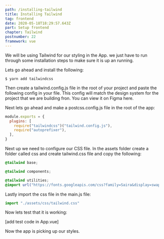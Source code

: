 ```yaml
---
path: /installing-tailwind
title: Installing Tailwind
tag: frontend
date: 2020-05-18T18:29:57.643Z
part: Setup frontend
chapter: Tailwind
postnumber: 22
framework: vue
---
```


We will be using Tailwind for our styling in the App. we just have to run through some installation steps to make sure it is up an running.

Lets go ahead and install the following:

```
$ yarn add tailwindcss
```

Then create a tailwind.config.js file in the root of your project and paste the following config in your file. This config will match the design system for the project that we are building fron. You can view it on Figma here.

Next lets go ahead and make a postcss.config.js file in the root of the app:

```javascript
module.exports = {
  plugins: [
    require("tailwindcss")("tailwind.config.js"),
    require("autoprefixer"),
  ],
}
```

Next up we need to configure our CSS file. In the assets folder create a folder called css and create tailwind.css file and copy the following:

```css
@tailwind base;

@tailwind components;

@tailwind utilities;
@import url("https://fonts.googleapis.com/css?family=Saira&display=swap");
```

Lastly import the css file in the main.js file:

```javascript
import "./assets/css/tailwind.css"
```

Now lets test that it is working:

\[add test code in App.vue]

Now the app is picking up our styles.
